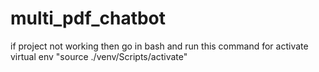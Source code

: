 # multi_pdf_chatbot
if project not working then go in bash and run this command for activate virtual env "source ./venv/Scripts/activate"
